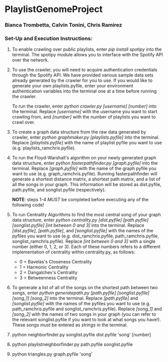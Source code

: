 # PlaylistGenomeProject
### Bianca Trombetta, Calvin Tonini, Chris Ramirez

### Set-Up and Execution Instructions:
1. To enable crawling over public playlists, enter _pip install spotipy_ into 
   the terminal. The spotipy module allows you to interface with the Spotify API 
   over the network.
   
2. To use the crawler, you will need to acquire authentication credentials 
   through the Spotify API. We have provided various sample data sets already
   generated by the crawler for you to use. If you would like to generate your 
   own playlists.pyfile, enter your environment authentication variables into 
   the terminal one at a time before running the crawler. 
   
   To run the crawler, enter _python crawler.py [username] [number]_ into the 
   terminal. Replace _[username]_ with the username you want to start crawling 
   from, and _[number]_ with the number of playlists you want to crawl over.

3. To create a graph data structure from the raw data generated by crawler, 
   enter _python graphmaker.py [playlists.pyfile]_ into the terminal. Replace
   _[playlists.pyfile]_ with the name of playlist pyfile you want to use 
   (e.g. playlists\_ramchris.pyfile).

4. To run the Floyd-Warshall's algorithm on your newly generated graph data
   structure, enter _python fasterpathfinder.py [graph.pyfile]_ into the 
   terminal. Replace _[graph.pyfile]_ with the name of the graph pyfile you want
   to use (e.g. graph\_ramchris.pyfile). Running fasterpathfinder will generate
   a shortest distance matrix, a shortest path matrix, and a list of all the 
   songs in your graph. This information will be stored as dist.pyfile, 
   path.pyfile, and songlist.pyfile (respectively).
   
   **NOTE**: steps 1-4 _MUST_ be completed before executing any of the following 
   code!

5. To run Centrality Algorithms to find the most central song of your graph 
   data structure, enter _python centrality.py [dist.pyfile] [path.pyfile] 
   [songlist.pyfile] [int between 0 and 3]_ into the terminal. Replace 
   _[dist.pyfile]_, _[path.pyfile]_, and _[songlist.pyfile]_ with the names of 
   the pyfiles you want to use (e.g. dist\_ramchris.pyfile, 
   path\_ramchris.pyfile, songlist\_ramchris.pyfile). Replace 
   _[int between 0 and 3]_ with a single number (either 0, 1, 2, or 3). Each of 
   these numbers refers to a different implementation of centrality within 
   centrality.py, as follows:
   
   * 0 = Bavelas's Closeness Centrality
   * 1 = Harmonic Centrality
   * 2 = Dangalchev's Centrality
   * 3 = Betweenness Centrality

6. To generate a list of all of the songs on the shortest path between two
   songs, enter _python generatepath.py [path.pyfile] [songlist.pyfile] 
   [song\_1] [song\_2]_ into the terminal. Replace _[path.pyfile]_ and
   _[songlist.pyfile]_ with the names of the pyfiles you want to use (e.g.
   path\_ramchris.pyfile and songlist\_ramchris.pyfile). Replace _[song\_1]_
   and _[song\_2]_ with the names of two songs in your graph (you can refer
   to the relevant songlist.pyfile if you want to look at what songs you have!). 
   These songs _must_ be entered as _strings_ in the terminal.

7. python neighborfinder.py songlist.pyfile dist.pyfile 'song' [number]

8. python playlistneighborfinder.py path.pyfile songlist.pyfile

9. python triangles.py graph.pyfile 'song'